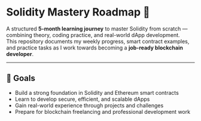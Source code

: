 # Solidity Mastery Roadmap 🚀

A structured **5-month learning journey** to master Solidity from scratch — combining theory, coding practice, and real-world dApp development.  
This repository documents my weekly progress, smart contract examples, and practice tasks as I work towards becoming a **job-ready blockchain developer**.

---

## 📌 Goals
- Build a strong foundation in Solidity and Ethereum smart contracts  
- Learn to develop secure, efficient, and scalable dApps  
- Gain real-world experience through projects and challenges  
- Prepare for blockchain freelancing and professional development work
